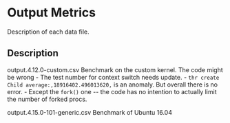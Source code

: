 # Output Metrics

Description of each data file.

## Description



output.4.12.0-custom.csv
    Benchmark on the custom kernel.
    The code might be wrong 
        - The test number for context switch needs update.
        - `thr create Child average:,18916402.496013620,` is an anomaly.
    But overall there is no error.
        - Except the `fork()` one -- the code has no intention to actually limit the number of forked procs.
    

output.4.15.0-101-generic.csv
    Benchmark of Ubuntu 16.04